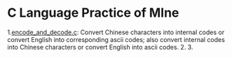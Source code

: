 # C Language Practice of MIne
1.[encode_and_decode.c](https://github.com/fansuregrin/c_learning/blob/master/practices/encode_and_decode.c): Convert Chinese characters into internal codes or convert English into corresponding ascii codes; also convert internal codes into Chinese characters or convert English into ascii codes.
2. 
3.
